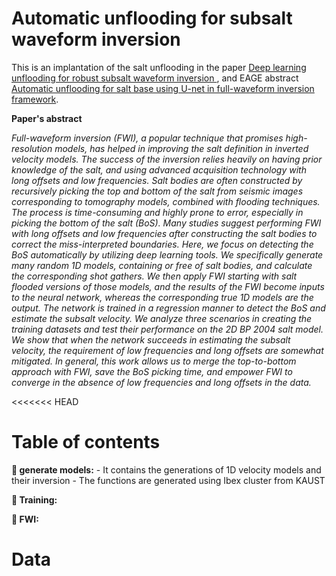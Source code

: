 # Automatic unflooding for subsalt waveform inversion
This is an implantation of the salt unflooding in the paper [Deep learning unflooding for robust subsalt waveform inversion
](https://arxiv.org/abs/2201.02947), and EAGE abstract [Automatic unflooding for salt base using U-net in full-waveform inversion framework](https://www.earthdoc.org/content/papers/10.3997/2214-4609.202112691).

**Paper's abstract**

*Full-waveform inversion (FWI), a popular technique that promises high-resolution models, has
helped in improving the salt definition in inverted velocity models. The success of the inversion relies
heavily on having prior knowledge of the salt, and using advanced acquisition technology with long
offsets and low frequencies. Salt bodies are often constructed by recursively picking the top and
bottom of the salt from seismic images corresponding to tomography models, combined with flooding
techniques. The process is time-consuming and highly prone to error, especially in picking the bottom
of the salt (BoS). Many studies suggest performing FWI with long offsets and low frequencies after
constructing the salt bodies to correct the miss-interpreted boundaries. Here, we focus on detecting
the BoS automatically by utilizing deep learning tools. We specifically generate many random 1D
models, containing or free of salt bodies, and calculate the corresponding shot gathers. We then apply
FWI starting with salt flooded versions of those models, and the results of the FWI become inputs
to the neural network, whereas the corresponding true 1D models are the output. The network is
trained in a regression manner to detect the BoS and estimate the subsalt velocity. We analyze three
scenarios in creating the training datasets and test their performance on the 2D BP 2004 salt model.
We show that when the network succeeds in estimating the subsalt velocity, the requirement of low
frequencies and long offsets are somewhat mitigated. In general, this work allows us to merge the
top-to-bottom approach with FWI, save the BoS picking time, and empower FWI to converge in the
absence of low frequencies and long offsets in the data.*

<<<<<<< HEAD
# Table of contents 

**:open_file_folder:  generate models:** 
    - It contains the  generations of 1D velocity models and their inversion 
    - The functions are generated using Ibex cluster from KAUST 


**:open_file_folder:  Training:** 


**:open_file_folder:  FWI:** 

# Data 
